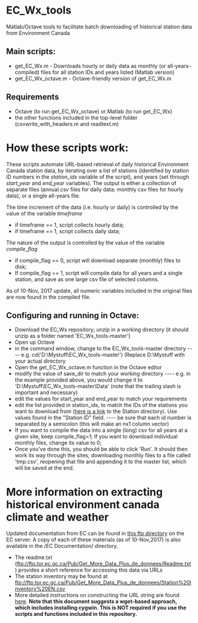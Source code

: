 # EC_Wx_tools
Matlab/Octave tools to facilitate batch downloading of historical station data from Environment Canada

## Main scripts:
- get_EC_Wx.m - Downloads hourly or daily data as monthly (or all-years-compiled) files for all station IDs and years listed (Matlab version)
- get_EC_Wx_octave.m - Octave-friendly version of get_EC_Wx.m

## Requirements
- Octave (to run get_EC_Wx_octave) or Matlab (to run get_EC_Wx) 
- the other functions included in the top-level folder (csvwrite_with_headers.m and readtext.m)

# How these scripts work: 

These scripts automate URL-based retrieval of daily historical Environment Canada station data, by iterating over a list of stations (identified by station ID numbers in the *station_ids* variable of the script), and years (set through *start_year* and *end_year* variables). The output is either a collection of separate files (annual csv files for daily data; monthly csv files for hourly data), or a single all-years file. 

The time increment of the data (i.e. hourly or daily) is controlled by the value of the variable *timeframe*
- if timeframe == 1, script collects hourly data;
- if timeframe == 1, script collects daily data;

The nature of the output is controlled by the value of the variable *compile_flag*
- if compile_flag == 0, script will download separate (monthly) files to disk; 
- If compile_flag == 1, script will compile data for all years and a single station, and save as one large csv file of selected columns.

As of 10-Nov, 2017 update, all numeric variables included in the original files are now found in the compiled file.

## Configuring and running in Octave:
- Download the EC_Wx repository; unzip in a working directory (it should unzip as a folder named 'EC_Wx_tools-master')
- Open up Octave 
- in the command window, change to the EC_Wx_tools-master directory 
---- e.g. cd('D:\Mystuff\EC_Wx_tools-master') (Replace D:\Mystuff with your actual directory
- Open the get_EC_Wx_octave.m function in the Octave editor
- modify the value of save_dir to match your working directory
---- e.g. in the example provided above, you would change it to 'D:\Mystuff\EC_Wx_tools-master\Data\' (note that the trailing slash is important and necessary)
- edit the values for start_year and end_year to match your requirements 
- edit the list provided in station_ids, to match the IDs of the stations you want to download from ([here is a link](ftp://ftp.tor.ec.gc.ca/Pub/Get_More_Data_Plus_de_donnees/Station%20Inventory%20EN.csv) to the Station directory). Use values found in the "Station ID" field.
---- be sure that each id number is separated by a semicolon (this will make an nx1 column vector)
- If you want to compile the data into a single (long) csv for all years at a given site, keep compile_flag=1; If you want to download individual monthly files, change its value to 0; 
- Once you've done this, you should be able to click 'Run'. It should then work its way through the sites, downloading monthly files to a file called 'tmp.csv', reopening that file and appending it to the master list, which will be saved at the end. 


# More information on extracting historical environment canada climate and weather
Updated documentation from EC can be found in [this ftp directory](ftp://ftp.tor.ec.gc.ca/Pub/Get_More_Data_Plus_de_donnees/) on the EC server. A copy of each of these materials (as of 10-Nov,2017) is also available in the /EC Documentation/ directory.
- The readme.txt (ftp://ftp.tor.ec.gc.ca/Pub/Get_More_Data_Plus_de_donnees/Readme.txt) provides a short reference for accessing this data via URLs
- The station inventory may be found at ftp://ftp.tor.ec.gc.ca/Pub/Get_More_Data_Plus_de_donnees/Station%20Inventory%20EN.csv
- More detailed instructions on constructing the URL string are found [here](ftp://client_climate@ftp.tor.ec.gc.ca/Pub/Get_More_Data_Plus_de_donnees/Suggestions_on_installing_Cygwin_and_running_the_command_line_to_download_data.docx). 
**Note that this document suggests a wget-based approach, which includes installing cygwin. This is NOT required if you use the scripts and functions included in this repository.**